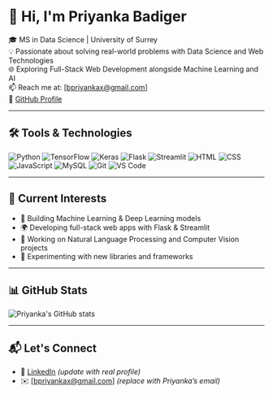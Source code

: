 # 👋 Hi, I'm Priyanka Badiger

🎓 MS in Data Science | University of Surrey  
💡 Passionate about solving real-world problems with Data Science and Web Technologies  
🌐 Exploring Full-Stack Web Development alongside Machine Learning and AI  
📫 Reach me at: [bpriyankax@gmail.com]  
🔗 [GitHub Profile](https://github.com/PriyankaBadiger3)

---

## 🛠️ Tools & Technologies

![Python](https://img.shields.io/badge/-Python-3776AB?style=flat&logo=python&logoColor=white)
![TensorFlow](https://img.shields.io/badge/-TensorFlow-FF6F00?style=flat&logo=tensorflow&logoColor=white)
![Keras](https://img.shields.io/badge/-Keras-D00000?style=flat&logo=keras&logoColor=white)
![Flask](https://img.shields.io/badge/-Flask-000000?style=flat&logo=flask&logoColor=white)
![Streamlit](https://img.shields.io/badge/-Streamlit-FF4B4B?style=flat&logo=streamlit&logoColor=white)
![HTML](https://img.shields.io/badge/-HTML5-E34F26?style=flat&logo=html5&logoColor=white)
![CSS](https://img.shields.io/badge/-CSS3-1572B6?style=flat&logo=css3&logoColor=white)
![JavaScript](https://img.shields.io/badge/-JavaScript-F7DF1E?style=flat&logo=javascript&logoColor=black)
![MySQL](https://img.shields.io/badge/-MySQL-4479A1?style=flat&logo=mysql&logoColor=white)
![Git](https://img.shields.io/badge/-Git-F05032?style=flat&logo=git&logoColor=white)
![VS Code](https://img.shields.io/badge/-VSCode-007ACC?style=flat&logo=visual-studio-code&logoColor=white)

---

## 🚀 Current Interests

- 🤖 Building Machine Learning & Deep Learning models  
- 🌍 Developing full-stack web apps with Flask & Streamlit  
- 🧠 Working on Natural Language Processing and Computer Vision projects  
- 🧪 Experimenting with new libraries and frameworks

---

## 📊 GitHub Stats

![Priyanka's GitHub stats](https://github-readme-stats.vercel.app/api?username=PriyankaBadiger3&show_icons=true&theme=radical)

---

## 📬 Let's Connect

- 💼 [LinkedIn](https://www.linkedin.com/in/your-link) *(update with real profile)*  
- ✉️ [bpriyankax@gmail.com] *(replace with Priyanka’s email)*
